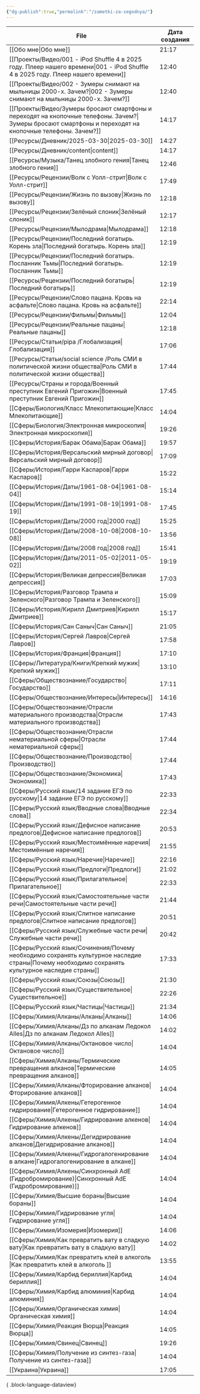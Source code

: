 ```yaml
---
{"dg-publish":true,"permalink":"/zametki-za-segodnya/"}
---
```


| File                                                                                                                                                        | Дата создания |
| ----------------------------------------------------------------------------------------------------------------------------------------------------------- | ------------- |
| [[Обо мне\|Обо мне]]                                                                                                                                     | 21:17         |
| [[Проекты/Видео/001 - iPod Shuffle 4 в 2025 году. Плеер нашего времени\|001 - iPod Shuffle 4 в 2025 году. Плеер нашего времени]]                         | 12:40         |
| [[Проекты/Видео/002 - Зумеры снимают на мыльницы 2000-х. Зачем?\|002 - Зумеры снимают на мыльницы 2000-х. Зачем?]]                                       | 12:40         |
| [[Проекты/Видео/Зумеры бросают смартфоны и переходят на кнопочные телефоны. Зачем?\|Зумеры бросают смартфоны и переходят на кнопочные телефоны. Зачем?]] | 14:17         |
| [[Ресурсы/Дневник/2025-03-30\|2025-03-30]]                                                                                                               | 14:27         |
| [[Ресурсы/Дневник/content\|content]]                                                                                                                     | 14:17         |
| [[Ресурсы/Музыка/Танец злобного гения\|Танец злобного гения]]                                                                                            | 12:46         |
| [[Ресурсы/Рецензии/Волк с Уолл-стрит\|Волк с Уолл-стрит]]                                                                                                | 17:49         |
| [[Ресурсы/Рецензии/Жизнь по вызову\|Жизнь по вызову]]                                                                                                    | 12:18         |
| [[Ресурсы/Рецензии/Зелёный слоник\|Зелёный слоник]]                                                                                                      | 12:17         |
| [[Ресурсы/Рецензии/Мылодрама\|Мылодрама]]                                                                                                                | 12:18         |
| [[Ресурсы/Рецензии/Последний богатырь. Корень зла\|Последний богатырь. Корень зла]]                                                                      | 12:19         |
| [[Ресурсы/Рецензии/Последний богатырь. Посланник Тьмы\|Последний богатырь. Посланник Тьмы]]                                                              | 12:19         |
| [[Ресурсы/Рецензии/Последний богатырь\|Последний богатырь]]                                                                                              | 12:19         |
| [[Ресурсы/Рецензии/Слово пацана. Кровь на асфальте\|Слово пацана. Кровь на асфальте]]                                                                    | 22:14         |
| [[Ресурсы/Рецензии/Фильмы\|Фильмы]]                                                                                                                      | 12:04         |
| [[Ресурсы/Рецензии/Реальные пацаны\|Реальные пацаны]]                                                                                                    | 12:18         |
| [[Ресурсы/Статьи/pipa /Глобализация\|Глобализация]]                                                                                                      | 17:06         |
| [[Ресурсы/Статьи/social science /Роль СМИ в политической жизни общества\|Роль СМИ в политической жизни общества]]                                        | 17:44         |
| [[Ресурсы/Страны и города/Военный преступник Евгений Пригожин\|Военный преступник Евгений Пригожин]]                                                     | 17:45         |
| [[Сферы/Биология/Класс Млекопитающие\|Класс Млекопитающие]]                                                                                              | 14:04         |
| [[Сферы/Биология/Электронная микроскопия\|Электронная микроскопия]]                                                                                      | 19:26         |
| [[Сферы/История/Барак Обама\|Барак Обама]]                                                                                                               | 19:57         |
| [[Сферы/История/Версальский мирный договор\|Версальский мирный договор]]                                                                                 | 17:09         |
| [[Сферы/История/Гарри Каспаров\|Гарри Каспаров]]                                                                                                         | 15:22         |
| [[Сферы/История/Даты/1961-08-04\|1961-08-04]]                                                                                                            | 15:14         |
| [[Сферы/История/Даты/1991-08-19\|1991-08-19]]                                                                                                            | 17:45         |
| [[Сферы/История/Даты/2000 год\|2000 год]]                                                                                                                | 15:25         |
| [[Сферы/История/Даты/2008-10-08\|2008-10-08]]                                                                                                            | 13:56         |
| [[Сферы/История/Даты/2008 год\|2008 год]]                                                                                                                | 15:41         |
| [[Сферы/История/Даты/2011-05-02\|2011-05-02]]                                                                                                            | 19:19         |
| [[Сферы/История/Великая депрессия\|Великая депрессия]]                                                                                                   | 17:03         |
| [[Сферы/История/Разговор Трампа и Зеленского\|Разговор Трампа и Зеленского]]                                                                             | 15:09         |
| [[Сферы/История/Кирилл Дмитриев\|Кирилл Дмитриев]]                                                                                                       | 15:17         |
| [[Сферы/История/Сан Саныч\|Сан Саныч]]                                                                                                                   | 21:05         |
| [[Сферы/История/Сергей Лавров\|Сергей Лавров]]                                                                                                           | 17:58         |
| [[Сферы/История/Франция\|Франция]]                                                                                                                       | 17:10         |
| [[Сферы/Литература/Книги/Крепкий мужик\|Крепкий мужик]]                                                                                                  | 13:10         |
| [[Сферы/Обществознание/Государство\|Государство]]                                                                                                        | 17:11         |
| [[Сферы/Обществознание/Интересы\|Интересы]]                                                                                                              | 14:16         |
| [[Сферы/Обществознание/Отрасли материального производства\|Отрасли материального производства]]                                                          | 17:43         |
| [[Сферы/Обществознание/Отрасли нематериальной сферы\|Отрасли нематериальной сферы]]                                                                      | 17:44         |
| [[Сферы/Обществознание/Производство\|Производство]]                                                                                                      | 17:44         |
| [[Сферы/Обществознание/Экономика\|Экономика]]                                                                                                            | 17:43         |
| [[Сферы/Русский язык/14 задание ЕГЭ по русскому\|14 задание ЕГЭ по русскому]]                                                                            | 22:33         |
| [[Сферы/Русский язык/Вводные слова\|Вводные слова]]                                                                                                      | 22:34         |
| [[Сферы/Русский язык/Дефисное написание предлогов\|Дефисное написание предлогов]]                                                                        | 20:53         |
| [[Сферы/Русский язык/Местоимённые наречия\|Местоимённые наречия]]                                                                                        | 21:55         |
| [[Сферы/Русский язык/Наречие\|Наречие]]                                                                                                                  | 22:16         |
| [[Сферы/Русский язык/Предлоги\|Предлоги]]                                                                                                                | 21:02         |
| [[Сферы/Русский язык/Прилагательное\|Прилагательное]]                                                                                                    | 22:33         |
| [[Сферы/Русский язык/Самостоятельные части речи\|Самостоятельные части речи]]                                                                            | 21:44         |
| [[Сферы/Русский язык/Слитное написание предлогов\|Слитное написание предлогов]]                                                                          | 20:51         |
| [[Сферы/Русский язык/Служебные части речи\|Служебные части речи]]                                                                                        | 20:42         |
| [[Сферы/Русский язык/Сочинения/Почему необходимо сохранять культурное наследие страны\|Почему необходимо сохранять культурное наследие страны]]          | 17:33         |
| [[Сферы/Русский язык/Союзы\|Союзы]]                                                                                                                      | 21:30         |
| [[Сферы/Русский язык/Существительное\|Существительное]]                                                                                                  | 22:26         |
| [[Сферы/Русский язык/Частицы\|Частицы]]                                                                                                                  | 21:34         |
| [[Сферы/Химия/Алканы/Алканы\|Алканы]]                                                                                                                    | 14:06         |
| [[Сферы/Химия/Алканы/Дз по алканам Ледокол Alles\|Дз по алканам Ледокол Alles]]                                                                          | 14:02         |
| [[Сферы/Химия/Алканы/Октановое число\|Октановое число]]                                                                                                  | 14:04         |
| [[Сферы/Химия/Алканы/Термические превращения алканов\|Термические превращения алканов]]                                                                  | 14:05         |
| [[Сферы/Химия/Алканы/Фторирование алканов\|Фторирование алканов]]                                                                                        | 14:04         |
| [[Сферы/Химия/Алкены/Гетерогенное гидрирование\|Гетерогенное гидрирование]]                                                                              | 14:04         |
| [[Сферы/Химия/Алкены/Гидрирование алкенов\|Гидрирование алкенов]]                                                                                        | 14:04         |
| [[Сферы/Химия/Алкены/Дегидрирование алканов\|Дегидрирование алканов]]                                                                                    | 14:04         |
| [[Сферы/Химия/Алкены/Гидрогалогенирование в алкане\|Гидрогалогенирование в алкане]]                                                                      | 14:04         |
| [[Сферы/Химия/Алкены/Синхронный AdE (Гидробромирование)\|Синхронный AdE (Гидробромирование)]]                                                            | 14:04         |
| [[Сферы/Химия/Высшие бораны\|Высшие бораны]]                                                                                                             | 14:04         |
| [[Сферы/Химия/Гидрирование угля\|Гидрирование угля]]                                                                                                     | 14:04         |
| [[Сферы/Химия/Изомерия\|Изомерия]]                                                                                                                       | 14:06         |
| [[Сферы/Химия/Как превратить вату в сладкую вату\|Как превратить вату в сладкую вату]]                                                                   | 14:02         |
| [[Сферы/Химия/Как превратить клей в алкоголь \|Как превратить клей в алкоголь ]]                                                                         | 13:55         |
| [[Сферы/Химия/Карбид бериллия\|Карбид бериллия]]                                                                                                         | 14:04         |
| [[Сферы/Химия/Карбид алюминия\|Карбид алюминия]]                                                                                                         | 14:04         |
| [[Сферы/Химия/Органическая химия\|Органическая химия]]                                                                                                   | 14:04         |
| [[Сферы/Химия/Реакция Вюрца\|Реакция Вюрца]]                                                                                                             | 14:05         |
| [[Сферы/Химия/Свинец\|Свинец]]                                                                                                                           | 19:26         |
| [[Сферы/Химия/Получение из синтез-газа\|Получение из синтез-газа]]                                                                                       | 14:04         |
| [[Украина\|Украина]]                                                                                                                                     | 17:05         |

{ .block-language-dataview}


